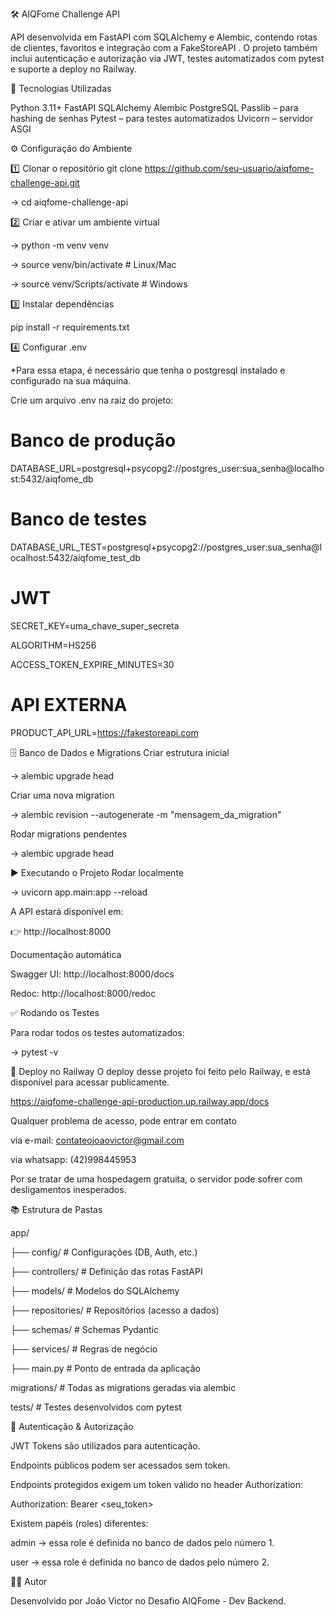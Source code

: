 🛠️ AIQFome Challenge API

API desenvolvida em FastAPI com SQLAlchemy e Alembic, contendo rotas de clientes, favoritos e integração com a FakeStoreAPI
.
O projeto também inclui autenticação e autorização via JWT, testes automatizados com pytest e suporte a deploy no Railway.

📌 Tecnologias Utilizadas

Python 3.11+
FastAPI
SQLAlchemy
Alembic
PostgreSQL
Passlib
 – para hashing de senhas
Pytest
 – para testes automatizados
Uvicorn
 – servidor ASGI

⚙️ Configuração do Ambiente

1️⃣ Clonar o repositório
git clone https://github.com/seu-usuario/aiqfome-challenge-api.git

-> cd aiqfome-challenge-api

2️⃣ Criar e ativar um ambiente virtual

-> python -m venv venv

-> source venv/bin/activate           # Linux/Mac

-> source venv/Scripts/activate       # Windows

3️⃣ Instalar dependências

pip install -r requirements.txt

4️⃣ Configurar .env

*Para essa etapa, é necessário que tenha o postgresql instalado e configurado na sua máquina.

Crie um arquivo .env na raiz do projeto:

# Banco de produção
DATABASE_URL=postgresql+psycopg2://postgres_user:sua_senha@localhost:5432/aiqfome_db

# Banco de testes
DATABASE_URL_TEST=postgresql+psycopg2://postgres_user:sua_senha@localhost:5432/aiqfome_test_db

# JWT
SECRET_KEY=uma_chave_super_secreta

ALGORITHM=HS256

ACCESS_TOKEN_EXPIRE_MINUTES=30

# API EXTERNA
PRODUCT_API_URL=https://fakestoreapi.com

🗄️ Banco de Dados e Migrations
Criar estrutura inicial

-> alembic upgrade head

Criar uma nova migration

-> alembic revision --autogenerate -m "mensagem_da_migration"

Rodar migrations pendentes

-> alembic upgrade head


▶️ Executando o Projeto
Rodar localmente

-> uvicorn app.main:app --reload


A API estará disponível em:

👉 http://localhost:8000

Documentação automática

Swagger UI: http://localhost:8000/docs

Redoc: http://localhost:8000/redoc

✅ Rodando os Testes

Para rodar todos os testes automatizados:

-> pytest -v

🚀 Deploy no Railway
O deploy desse projeto foi feito pelo Railway, e está disponível para acessar publicamente.

https://aiqfome-challenge-api-production.up.railway.app/docs

Qualquer problema de acesso, pode entrar em contato

via e-mail: contateojoaovictor@gmail.com

via whatsapp: (42)998445953

Por se tratar de uma hospedagem gratuita, o servidor pode sofrer com desligamentos inesperados.

📚 Estrutura de Pastas

app/

├── config/              # Configurações (DB, Auth, etc.)

├── controllers/         # Definição das rotas FastAPI

├── models/              # Modelos do SQLAlchemy

├── repositories/        # Repositórios (acesso a dados)

├── schemas/             # Schemas Pydantic

├── services/            # Regras de negócio

├── main.py              # Ponto de entrada da aplicação

migrations/              # Todas as migrations geradas via alembic

tests/                   # Testes desenvolvidos com pytest


🔐 Autenticação & Autorização

JWT Tokens são utilizados para autenticação.

Endpoints públicos podem ser acessados sem token.

Endpoints protegidos exigem um token válido no header Authorization:

Authorization: Bearer <seu_token>


Existem papéis (roles) diferentes:

admin → essa role é definida no banco de dados pelo número 1.

user → essa role é definida no banco de dados pelo número 2.

👨‍💻 Autor

Desenvolvido por João Victor no Desafio AIQFome - Dev Backend.
